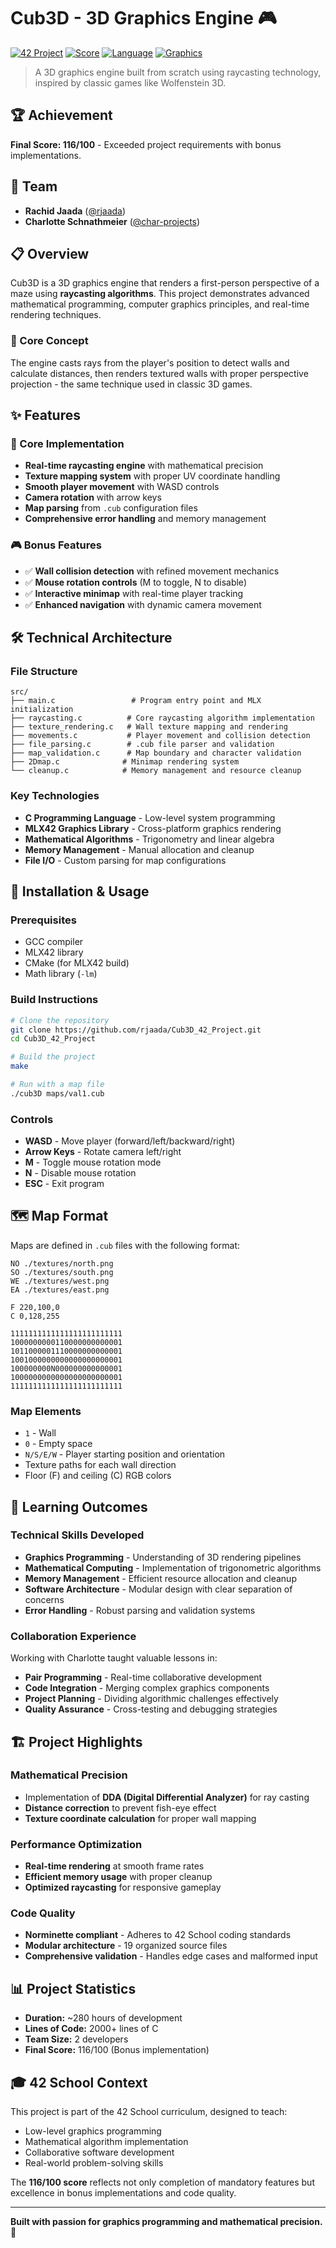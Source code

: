 # Cub3D - 3D Graphics Engine 🎮

[![42 Project](https://img.shields.io/badge/42-Project-000000?style=flat&logo=42)](https://42.fr/)
[![Score](https://img.shields.io/badge/Score-116%2F100-success?style=flat)](https://github.com/rjaada/Cub3D_42_Project)
[![Language](https://img.shields.io/badge/Language-C-blue?style=flat&logo=c)](https://en.wikipedia.org/wiki/C_(programming_language))
[![Graphics](https://img.shields.io/badge/Graphics-MLX42-red?style=flat)](https://github.com/codam-coding-college/MLX42)

> A 3D graphics engine built from scratch using raycasting technology, inspired by classic games like Wolfenstein 3D.

## 🏆 Achievement
**Final Score: 116/100** - Exceeded project requirements with bonus implementations.

## 👥 Team
- **Rachid Jaada** ([@rjaada](https://github.com/rjaada))
- **Charlotte Schnathmeier** ([@char-projects]([https://github.com/cschnath](https://github.com/char-projects)))

## 📋 Overview

Cub3D is a 3D graphics engine that renders a first-person perspective of a maze using **raycasting algorithms**. This project demonstrates advanced mathematical programming, computer graphics principles, and real-time rendering techniques.

### 🎯 Core Concept
The engine casts rays from the player's position to detect walls and calculate distances, then renders textured walls with proper perspective projection - the same technique used in classic 3D games.

## ✨ Features

### 🔧 Core Implementation
- **Real-time raycasting engine** with mathematical precision
- **Texture mapping system** with proper UV coordinate handling
- **Smooth player movement** with WASD controls
- **Camera rotation** with arrow keys
- **Map parsing** from `.cub` configuration files
- **Comprehensive error handling** and memory management

### 🎮 Bonus Features
- ✅ **Wall collision detection** with refined movement mechanics
- ✅ **Mouse rotation controls** (M to toggle, N to disable)
- ✅ **Interactive minimap** with real-time player tracking
- ✅ **Enhanced navigation** with dynamic camera movement

## 🛠️ Technical Architecture

### File Structure
```
src/
├── main.c                 # Program entry point and MLX initialization
├── raycasting.c          # Core raycasting algorithm implementation  
├── texture_rendering.c   # Wall texture mapping and rendering
├── movements.c           # Player movement and collision detection
├── file_parsing.c        # .cub file parser and validation
├── map_validation.c      # Map boundary and character validation
├── 2Dmap.c              # Minimap rendering system
└── cleanup.c            # Memory management and resource cleanup
```

### Key Technologies
- **C Programming Language** - Low-level system programming
- **MLX42 Graphics Library** - Cross-platform graphics rendering
- **Mathematical Algorithms** - Trigonometry and linear algebra
- **Memory Management** - Manual allocation and cleanup
- **File I/O** - Custom parsing for map configurations

## 🚀 Installation & Usage

### Prerequisites
- GCC compiler
- MLX42 library
- CMake (for MLX42 build)
- Math library (`-lm`)

### Build Instructions
```bash
# Clone the repository
git clone https://github.com/rjaada/Cub3D_42_Project.git
cd Cub3D_42_Project

# Build the project
make

# Run with a map file
./cub3D maps/val1.cub
```

### Controls
- **WASD** - Move player (forward/left/backward/right)
- **Arrow Keys** - Rotate camera left/right
- **M** - Toggle mouse rotation mode
- **N** - Disable mouse rotation
- **ESC** - Exit program

## 🗺️ Map Format

Maps are defined in `.cub` files with the following format:

```
NO ./textures/north.png
SO ./textures/south.png
WE ./textures/west.png
EA ./textures/east.png

F 220,100,0
C 0,128,255

1111111111111111111111111
1000000000110000000000001
1011000001110000000000001
1001000000000000000000001
100000000N000000000000001
1000000000000000000000001
1111111111111111111111111
```

### Map Elements
- `1` - Wall
- `0` - Empty space
- `N/S/E/W` - Player starting position and orientation
- Texture paths for each wall direction
- Floor (F) and ceiling (C) RGB colors

## 🧠 Learning Outcomes

### Technical Skills Developed
- **Graphics Programming** - Understanding of 3D rendering pipelines
- **Mathematical Computing** - Implementation of trigonometric algorithms
- **Memory Management** - Efficient resource allocation and cleanup
- **Software Architecture** - Modular design with clear separation of concerns
- **Error Handling** - Robust parsing and validation systems

### Collaboration Experience
Working with Charlotte taught valuable lessons in:
- **Pair Programming** - Real-time collaborative development
- **Code Integration** - Merging complex graphics components
- **Project Planning** - Dividing algorithmic challenges effectively
- **Quality Assurance** - Cross-testing and debugging strategies

## 🏗️ Project Highlights

### Mathematical Precision
- Implementation of **DDA (Digital Differential Analyzer)** for ray casting
- **Distance correction** to prevent fish-eye effect
- **Texture coordinate calculation** for proper wall mapping

### Performance Optimization
- **Real-time rendering** at smooth frame rates
- **Efficient memory usage** with proper cleanup
- **Optimized raycasting** for responsive gameplay

### Code Quality
- **Norminette compliant** - Adheres to 42 School coding standards
- **Modular architecture** - 19 organized source files
- **Comprehensive validation** - Handles edge cases and malformed input

## 📊 Project Statistics
- **Duration:** ~280 hours of development
- **Lines of Code:** 2000+ lines of C
- **Team Size:** 2 developers
- **Final Score:** 116/100 (Bonus implementation)

## 🎓 42 School Context

This project is part of the 42 School curriculum, designed to teach:
- Low-level graphics programming
- Mathematical algorithm implementation  
- Collaborative software development
- Real-world problem-solving skills

The **116/100 score** reflects not only completion of mandatory features but excellence in bonus implementations and code quality.

---

**Built with passion for graphics programming and mathematical precision.** 🚀
